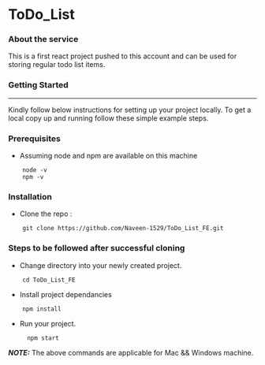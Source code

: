 # ToDo_List

### About the service

This is a first react project pushed to this account and can be used for storing regular todo list items.

### Getting Started
---------------
Kindly follow below instructions for setting up your project locally. To get a local copy up and running follow these simple example steps.

### Prerequisites

- Assuming node and npm are available on this machine
```
    node -v
    npm -v
```

### Installation
- Clone the repo :
```
    git clone https://github.com/Naveen-1529/ToDo_List_FE.git
```

### Steps to be followed after successful cloning

- Change directory into your newly created project.
```
    cd ToDo_List_FE
```

- Install project dependancies
```
    npm install
```

- Run your project.
  ```
    npm start
  ```

**_NOTE:_**  The above commands are applicable for Mac && Windows machine.

